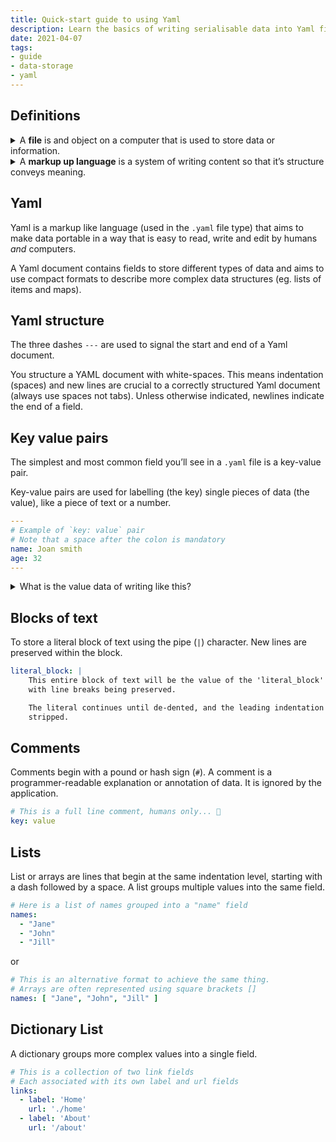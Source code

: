 ```yaml
---
title: Quick-start guide to using Yaml
description: Learn the basics of writing serialisable data into Yaml files
date: 2021-04-07
tags:
- guide
- data-storage
- yaml
---
```


## Definitions
<details>
  <summary>A <strong>file</strong> is and object on a computer that is used to store data or information. </summary>

  There are many types of files, recognisable by their extension (ie. `.doc`, `.pdf`,  `.jpg`).
  Different file types are optimised for different tasks, like storing video, audio, text, configurations or computer instructions (code).
</details>

<details>
  <summary>A <strong>markup up language</strong> is a system of writing content so that it’s structure conveys meaning.</summary>

  Yaml is a data serialization language and not technically a markup language though it functions a lot like one.

  Other markup languages you might be familiar with are HTML, XML and JSON.

  When you compare Yaml structure to other similar systems Yaml requires considerably less content or "decoration" to carry the same amount of information, but is less resilient regarding spacing and formatting as a result.

  <table>
  <thead>
    <tr>
      <th align="left">Yaml</th>
      <th align="left">XML</th>
      <th align="left">JSON</th>
    </tr>
  </thead>
  <tbody>
    <tr>
      <td style="vertical-align:top">

```yml
People:
  - name: Bob
    age: 30
    address: Wicklow, Ireland
```
      </td>
      <td style="vertical-align:top">

```xml
<People>
  <Person>
    <name>Bob</name>
    <age>30</age>
    <address>Wicklow, Ireland</address>
  </Person>
</People>
```
      </td>
      <td style="vertical-align:top">

```json
{
  "People": [
    {
      "name": "Bob",
      "age": 30,
      "address": "Wicklow, Ireland
    }
  ]
}
```
      </td>
    </tr>
  </tbody>
</table>
</details>



## Yaml

Yaml is a markup like language (used in the `.yaml` file type) that aims to make data portable in a way that is easy to read, write and edit by humans *and* computers.

A Yaml document contains fields to store different types of data and aims to use compact formats to describe more complex data structures (eg. lists of items and maps).

## Yaml structure

The three dashes `---` are used to signal the start and end of a Yaml document.

You structure a YAML document with white-spaces. This means indentation (spaces) and new lines are crucial to a correctly structured Yaml document (always use spaces not tabs). Unless otherwise indicated, newlines indicate the end of a field.

## Key value pairs

The simplest and most common field you’ll see in a `.yaml` file is a key-value pair.

Key-value pairs are used for labelling (the key) single pieces of data (the value), like a piece of text or a number.

```yml
---
# Example of `key: value` pair
# Note that a space after the colon is mandatory
name: Joan smith
age: 32
---
```

<details>
  <summary markdown="span">What is the value data of writing like this?</summary>
  <br/>
  A computer can read and use structured data written like this a lot easier than the following:

  ```txt
  It's Joan Smiths 32nd birthday today.
  ```

  Again, the key aim of Yaml is to be portable, meaning that it can be easily imported, understood by multiple programs and in programming languages.
</details> 

## Blocks of text
To store a literal block of text using the pipe (`|`) character. New lines are preserved within the block.

```yml
literal_block: |
    This entire block of text will be the value of the 'literal_block' key,
    with line breaks being preserved.

    The literal continues until de-dented, and the leading indentation is
    stripped.
```

## Comments

Comments begin with a pound or hash sign (`#`). A comment is a programmer-readable explanation or annotation of data. It is ignored by the application.

```yml
# This is a full line comment, humans only... 🤖
key: value
```

## Lists
List or arrays are lines that begin at the same indentation level, starting with a dash followed by a space. A list groups multiple values into the same field.

```yml
# Here is a list of names grouped into a "name" field
names:
  - "Jane"
  - "John"
  - "Jill"
```

or

```yml
# This is an alternative format to achieve the same thing. 
# Arrays are often represented using square brackets []
names: [ "Jane", "John", "Jill" ]
```

## Dictionary List
A dictionary groups more complex values into a single field.

```yml
# This is a collection of two link fields
# Each associated with its own label and url fields
links:
  - label: 'Home'
    url: './home'
  - label: 'About'
    url: '/about'
```

